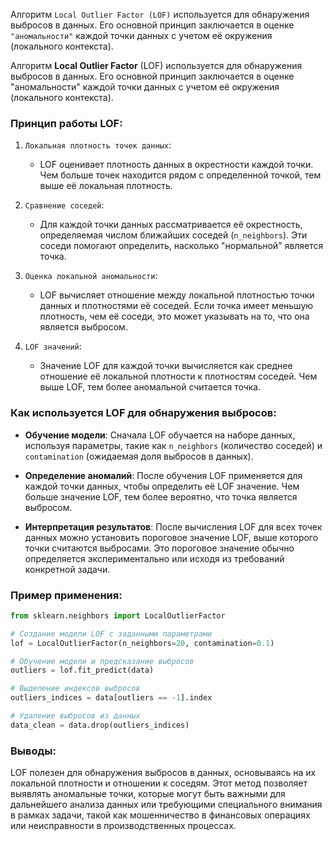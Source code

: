 Алгоритм `Local Outlier Factor (LOF)` используется для обнаружения выбросов в данных. Его основной принцип заключается в оценке `"аномальности"` каждой точки данных с учетом её окружения (локального контекста).

Алгоритм **Local Outlier Factor** (LOF) используется для обнаружения выбросов в данных. Его основной принцип заключается в оценке "аномальности" каждой точки данных с учетом её окружения (локального контекста).

### Принцип работы LOF:

1. `Локальная плотность точек данных`:
   - LOF оценивает плотность данных в окрестности каждой точки. Чем больше точек находится рядом с определенной точкой, тем выше её локальная плотность.

2. `Сравнение соседей`:
   - Для каждой точки данных рассматривается её окрестность, определяемая числом ближайших соседей (`n_neighbors`). Эти соседи помогают определить, насколько "нормальной" является точка.

3. `Оценка локальной аномальности`:
   - LOF вычисляет отношение между локальной плотностью точки данных и плотностями её соседей. Если точка имеет меньшую плотность, чем её соседи, это может указывать на то, что она является выбросом.

4. `LOF значений`:
   - Значение LOF для каждой точки вычисляется как среднее отношение её локальной плотности к плотностям соседей. Чем выше LOF, тем более аномальной считается точка.
   
### Как используется LOF для обнаружения выбросов:

- **Обучение модели**: Сначала LOF обучается на наборе данных, используя параметры, такие как `n_neighbors` (количество соседей) и `contamination` (ожидаемая доля выбросов в данных).
  
- **Определение аномалий**: После обучения LOF применяется для каждой точки данных, чтобы определить её LOF значение. Чем больше значение LOF, тем более вероятно, что точка является выбросом.

- **Интерпретация результатов**: После вычисления LOF для всех точек данных можно установить пороговое значение LOF, выше которого точки считаются выбросами. Это пороговое значение обычно определяется экспериментально или исходя из требований конкретной задачи.

### Пример применения:

```python
from sklearn.neighbors import LocalOutlierFactor

# Создание модели LOF с заданными параметрами
lof = LocalOutlierFactor(n_neighbors=20, contamination=0.1)

# Обучение модели и предсказание выбросов
outliers = lof.fit_predict(data)

# Выделение индексов выбросов
outliers_indices = data[outliers == -1].index

# Удаление выбросов из данных
data_clean = data.drop(outliers_indices)
```

### Выводы:

LOF полезен для обнаружения выбросов в данных, основываясь на их локальной плотности и отношении к соседям. Этот метод позволяет выявлять аномальные точки, которые могут быть важными для дальнейшего анализа данных или требующими специального внимания в рамках задачи, такой как мошенничество в финансовых операциях или неисправности в производственных процессах.

